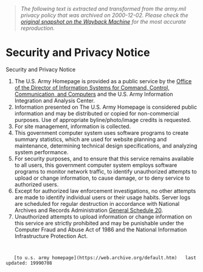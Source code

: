 > *The following text is extracted and transformed from the army.mil privacy policy that was archived on 2000-12-02. Please check the [original snapshot on the Wayback Machine](https://web.archive.org/web/20001202181700id_/http%3A//www.army.mil/public/security.htm) for the most accurate reproduction.*

# Security and Privacy Notice

Security and Privacy Notice

  1. The U.S. Army Homepage is provided as a public service by the [Office of the Director of Information Systems for Command, Control, Communication, and Computers](https://web.archive.org/disc4/default.htm) and the U.S. Army Information Integration and Analysis Center.
  2. Information presented on The U.S. Army Homepage is considered public information and may be distributed or copied for non-commercial purposes. Use of appropriate byline/photo/image credits is requested.
  3. For site management, information is collected.
  4. This government computer system uses software programs to create summary statistics, which are used for website planning and maintenance, determining technical design specifications, and analyzing system performance.
  5. For security purposes, and to ensure that this service remains available to all users, this government computer system employs software programs to monitor network traffic, to identify unauthorized attempts to upload or change information, to cause damage, or to deny service to authorized users.
  6. Except for authorized law enforcement investigations, no other attempts are made to identify individual users or their usage habits. Server logs are scheduled for regular destruction in accordance with National Archives and Records Administration [General Schedule 20](http://gopher.nara.gov:70/0/managers/federal/grsfr.txt).
  7. Unauthorized attempts to upload information or change information on this service are strictly prohibited and may be punishable under the Computer Fraud and Abuse Act of 1986 and the National Information Infrastructure Protection Act.



` `

`  
[to u.s. army homepage](https://web.archive.org/default.htm)  
last updated: 19990708`

` `
